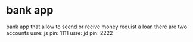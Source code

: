 # bank app

pank app that allow to seend or recive money
requist a loan there are two accounts
usre: js pin: 1111
usre: jd pin: 2222
